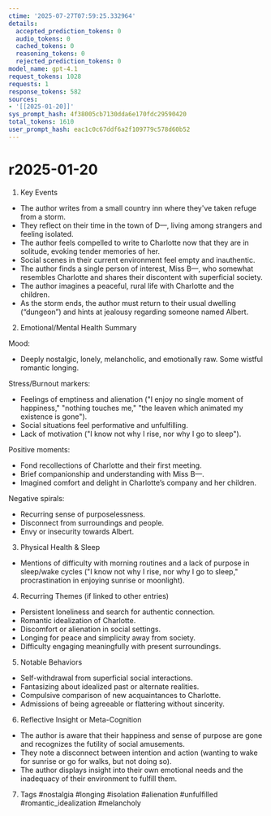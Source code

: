```yaml
---
ctime: '2025-07-27T07:59:25.332964'
details:
  accepted_prediction_tokens: 0
  audio_tokens: 0
  cached_tokens: 0
  reasoning_tokens: 0
  rejected_prediction_tokens: 0
model_name: gpt-4.1
request_tokens: 1028
requests: 1
response_tokens: 582
sources:
- '[[2025-01-20]]'
sys_prompt_hash: 4f38005cb7130dda6e170fdc29590420
total_tokens: 1610
user_prompt_hash: eac1c0c67ddf6a2f109779c578d60b52
---
```

# r2025-01-20

1. Key Events
- The author writes from a small country inn where they've taken refuge from a storm.
- They reflect on their time in the town of D—, living among strangers and feeling isolated.
- The author feels compelled to write to Charlotte now that they are in solitude, evoking tender memories of her.
- Social scenes in their current environment feel empty and inauthentic.
- The author finds a single person of interest, Miss B—, who somewhat resembles Charlotte and shares their discontent with superficial society.
- The author imagines a peaceful, rural life with Charlotte and the children.
- As the storm ends, the author must return to their usual dwelling (“dungeon”) and hints at jealousy regarding someone named Albert.

2. Emotional/Mental Health Summary

Mood:
- Deeply nostalgic, lonely, melancholic, and emotionally raw. Some wistful romantic longing.

Stress/Burnout markers:
- Feelings of emptiness and alienation ("I enjoy no single moment of happiness," "nothing touches me," "the leaven which animated my existence is gone").
- Social situations feel performative and unfulfilling.
- Lack of motivation ("I know not why I rise, nor why I go to sleep").

Positive moments:
- Fond recollections of Charlotte and their first meeting.
- Brief companionship and understanding with Miss B—.
- Imagined comfort and delight in Charlotte’s company and her children.

Negative spirals:
- Recurring sense of purposelessness.
- Disconnect from surroundings and people.
- Envy or insecurity towards Albert.

3. Physical Health & Sleep
- Mentions of difficulty with morning routines and a lack of purpose in sleep/wake cycles ("I know not why I rise, nor why I go to sleep," procrastination in enjoying sunrise or moonlight).

4. Recurring Themes (if linked to other entries)
- Persistent loneliness and search for authentic connection.
- Romantic idealization of Charlotte.
- Discomfort or alienation in social settings.
- Longing for peace and simplicity away from society.
- Difficulty engaging meaningfully with present surroundings.

5. Notable Behaviors
- Self-withdrawal from superficial social interactions.
- Fantasizing about idealized past or alternate realities.
- Compulsive comparison of new acquaintances to Charlotte.
- Admissions of being agreeable or flattering without sincerity.

6. Reflective Insight or Meta-Cognition
- The author is aware that their happiness and sense of purpose are gone and recognizes the futility of social amusements.
- They note a disconnect between intention and action (wanting to wake for sunrise or go for walks, but not doing so).
- The author displays insight into their own emotional needs and the inadequacy of their environment to fulfill them.

7. Tags
#nostalgia #longing #isolation #alienation #unfulfilled #romantic_idealization #melancholy